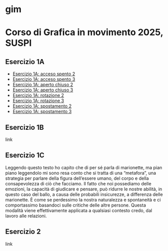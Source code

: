 # gim
# Corso di Grafica in movimento 2025, SUSPI
## Esercizio 1A
   
   - [Esercizio 1A: acceso spento 2](https://giada-balinzo.github.io/gim/esercizio_1A/acceso_spento_2.html)
   - [Esercizio 1A: acceso spento 3](https://giada-balinzo.github.io/gim/)
   - [Esercizio 1A: aperto chiuso 2](https://giada-balinzo.github.io/gim/)
   - [Esercizio 1A: aperto chiuso 3](https://giada-balinzo.github.io/gim/)
   - [Esercizio 1A: rotazione 2](https://giada-balinzo.github.io/gim/)
   - [Esercizio 1A: rotazione 3](https://giada-balinzo.github.io/gim/)
   - [Esercizio 1A: spostamento 2](https://giada-balinzo.github.io/gim/)
   - [Esercizio 1A: spostamento 3](https://giada-balinzo.github.io/gim/)


       
## Esercizio 1B  

link
   
## Esercizio 1C
Leggendo questo testo ho capito che di per sé parla di marionette, ma pian piano leggendolo mi sono resa conto che si tratta di una “metafora”, una strategia per parlare della figura dell’essere umano, del corpo e della consapevolezza di ciò che facciamo. Il fatto che noi possediamo delle emozioni, la capacità di giudicare e pensare, può ridurre le nostre abilità, in questo caso del ballo, a causa delle probabili insicurezze, a differenza delle marionette. È come se perdessimo la nostra naturalezza e spontaneità e ci comportassimo basandoci sulle critiche delle altre persone. Questa modalità viene effettivamente applicata a qualsiasi contesto credo, dal lavoro alle relazioni.

## Esercizio 2
link